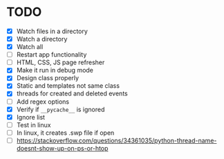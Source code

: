 # TODO

- [x] Watch files in a directory
- [x] Watch a directory
- [x] Watch all
- [ ] Restart app functionality
- [ ] HTML, CSS, JS page refresher
- [x] Make it run in debug mode
- [x] Design class properly
- [x] Static and templates not same class
- [x] threads for created and deleted events
- [ ] Add regex options
- [x] Verify if `__pycache__` is ignored
- [x] Ignore list
- [ ] Test in linux
- [ ] In linux, it creates .swp file if open
- [ ] https://stackoverflow.com/questions/34361035/python-thread-name-doesnt-show-up-on-ps-or-htop
